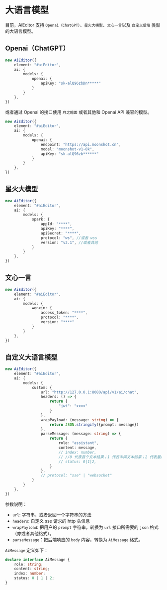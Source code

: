 # 大语言模型

目前，AiEditor 支持 `Openai（ChatGPT）`、`星火大模型`、`文心一言`以及 `自定义后端` 类型的大语言模型。

## Openai（ChatGPT）

```ts
new AiEditor({
    element: "#aiEditor",
    ai: {
        models: {
            openai: {
                apiKey: "sk-alQ96zbDn*****"
            }
        }
    },
})
```
或者通过 Openai 的接口使用 `月之暗面` 或者其他和 Openai API 兼容的模型。
```ts
new AiEditor({
    element: "#aiEditor",
    ai: {
        models: {
            openai: {
                endpoint: "https://api.moonshot.cn",
                model: "moonshot-v1-8k",
                apiKey: "sk-alQ96zb******"
            }
        }
    },
})
```



## 星火大模型

```typescript
new AiEditor({
    element: "#aiEditor",
    ai: {
        models: {
            spark: {
                appId: "****",
                apiKey: "****",
                apiSecret: "****",
                protocol: "ws", //或者 wss
                version: "v3.1", //或者其他
            }
        }
    },
})
```

## 文心一言

```typescript
new AiEditor({
    element: "#aiEditor",
    ai: {
        models: {
            wenxin: {
                access_token: "****",
                protocol: "****",
                version: "****"
            }
        }
    },
})
```


## 自定义大语言模型

```typescript
new AiEditor({
    element: "#aiEditor",
    ai: {
        models: {
            custom: {
                url: "http://127.0.0.1:8080/api/v1/ai/chat",
                headers: () => {
                    return {
                        "jwt": "xxxx"
                    }
                },
                wrapPayload: (message: string) => {
                    return JSON.stringify({prompt: message})
                },
                parseMessage: (message: string) => {
                    return {
                        role: "assistant",
                        content: message,
                        // index: number,
                        // //0 代表首个文本结果；1 代表中间文本结果；2 代表最后一个文本结果。
                        // status: 0|1|2,
                    }
                },
                // protocol: "sse" | "websocket"
            }
        }
    },
})
```
参数说明：

- `url`: 字符串，或者返回一个字符串的方法
- `headers`: 自定义 sse 请求的 http 头信息
- `wrapPayload`: 把用户的 `prompt` 字符串，转换为 `url` 接口所需要的 `json` 格式（亦或者其他格式）。
- `parseMessage`：把后端响应的 `body` 内容，转换为 `AiMessage` 格式。

`AiMessage` 定义如下：

```ts
declare interface AiMessage {
    role: string;
    content: string;
    index: number;
    status: 0 | 1 | 2;
}
```